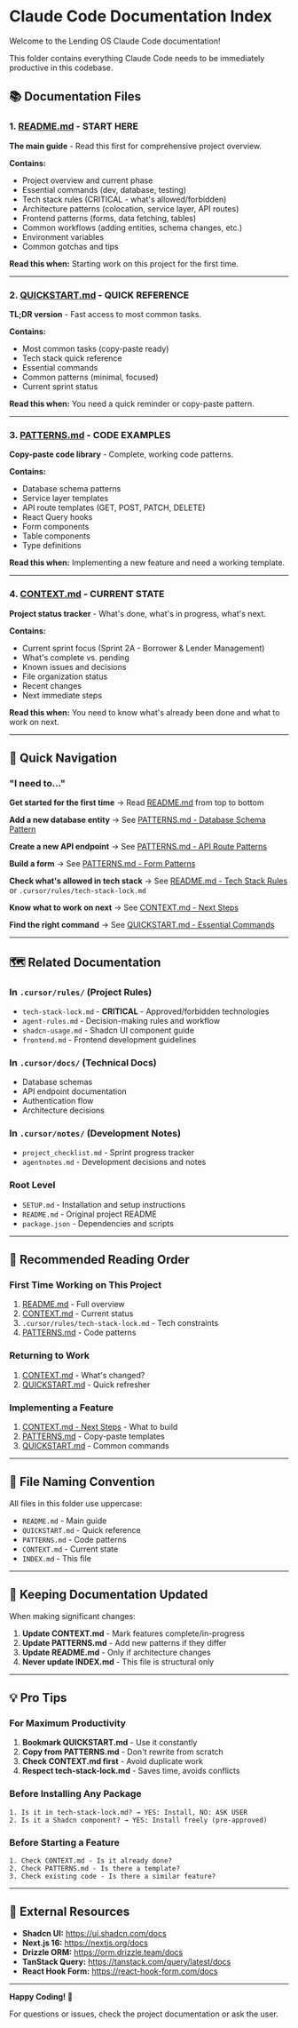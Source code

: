 # Claude Code Documentation Index

Welcome to the Lending OS Claude Code documentation!

This folder contains everything Claude Code needs to be immediately productive in this codebase.

## 📚 Documentation Files

### 1. [README.md](./README.md) - **START HERE**
**The main guide** - Read this first for comprehensive project overview.

**Contains:**
- Project overview and current phase
- Essential commands (dev, database, testing)
- Tech stack rules (CRITICAL - what's allowed/forbidden)
- Architecture patterns (colocation, service layer, API routes)
- Frontend patterns (forms, data fetching, tables)
- Common workflows (adding entities, schema changes, etc.)
- Environment variables
- Common gotchas and tips

**Read this when:** Starting work on this project for the first time.

---

### 2. [QUICKSTART.md](./QUICKSTART.md) - **QUICK REFERENCE**
**TL;DR version** - Fast access to most common tasks.

**Contains:**
- Most common tasks (copy-paste ready)
- Tech stack quick reference
- Essential commands
- Common patterns (minimal, focused)
- Current sprint status

**Read this when:** You need a quick reminder or copy-paste pattern.

---

### 3. [PATTERNS.md](./PATTERNS.md) - **CODE EXAMPLES**
**Copy-paste code library** - Complete, working code patterns.

**Contains:**
- Database schema patterns
- Service layer templates
- API route templates (GET, POST, PATCH, DELETE)
- React Query hooks
- Form components
- Table components
- Type definitions

**Read this when:** Implementing a new feature and need a working template.

---

### 4. [CONTEXT.md](./CONTEXT.md) - **CURRENT STATE**
**Project status tracker** - What's done, what's in progress, what's next.

**Contains:**
- Current sprint focus (Sprint 2A - Borrower & Lender Management)
- What's complete vs. pending
- Known issues and decisions
- File organization status
- Recent changes
- Next immediate steps

**Read this when:** You need to know what's already been done and what to work on next.

---

## 🎯 Quick Navigation

### "I need to..."

**Get started for the first time**
→ Read [README.md](./README.md) from top to bottom

**Add a new database entity**
→ See [PATTERNS.md - Database Schema Pattern](./PATTERNS.md#database-schema-pattern)

**Create a new API endpoint**
→ See [PATTERNS.md - API Route Patterns](./PATTERNS.md#api-route-patterns)

**Build a form**
→ See [PATTERNS.md - Form Patterns](./PATTERNS.md#form-patterns)

**Check what's allowed in tech stack**
→ See [README.md - Tech Stack Rules](./README.md#tech-stack-rules---critical) or `.cursor/rules/tech-stack-lock.md`

**Know what to work on next**
→ See [CONTEXT.md - Next Steps](./CONTEXT.md#next-steps)

**Find the right command**
→ See [QUICKSTART.md - Essential Commands](./QUICKSTART.md#essential-commands)

---

## 🗺️ Related Documentation

### In `.cursor/rules/` (Project Rules)
- `tech-stack-lock.md` - **CRITICAL** - Approved/forbidden technologies
- `agent-rules.md` - Decision-making rules and workflow
- `shadcn-usage.md` - Shadcn UI component guide
- `frontend.md` - Frontend development guidelines

### In `.cursor/docs/` (Technical Docs)
- Database schemas
- API endpoint documentation
- Authentication flow
- Architecture decisions

### In `.cursor/notes/` (Development Notes)
- `project_checklist.md` - Sprint progress tracker
- `agentnotes.md` - Development decisions and notes

### Root Level
- `SETUP.md` - Installation and setup instructions
- `README.md` - Original project README
- `package.json` - Dependencies and scripts

---

## 🚀 Recommended Reading Order

### First Time Working on This Project
1. [README.md](./README.md) - Full overview
2. [CONTEXT.md](./CONTEXT.md) - Current status
3. `.cursor/rules/tech-stack-lock.md` - Tech constraints
4. [PATTERNS.md](./PATTERNS.md) - Code patterns

### Returning to Work
1. [CONTEXT.md](./CONTEXT.md) - What's changed?
2. [QUICKSTART.md](./QUICKSTART.md) - Quick refresher

### Implementing a Feature
1. [CONTEXT.md - Next Steps](./CONTEXT.md#next-steps) - What to build
2. [PATTERNS.md](./PATTERNS.md) - Copy-paste templates
3. [QUICKSTART.md](./QUICKSTART.md) - Common commands

---

## 🎨 File Naming Convention

All files in this folder use uppercase:
- `README.md` - Main guide
- `QUICKSTART.md` - Quick reference
- `PATTERNS.md` - Code patterns
- `CONTEXT.md` - Current state
- `INDEX.md` - This file

---

## 📝 Keeping Documentation Updated

When making significant changes:

1. **Update CONTEXT.md** - Mark features complete/in-progress
2. **Update PATTERNS.md** - Add new patterns if they differ
3. **Update README.md** - Only if architecture changes
4. **Never update INDEX.md** - This file is structural only

---

## 💡 Pro Tips

### For Maximum Productivity
1. **Bookmark QUICKSTART.md** - Use it constantly
2. **Copy from PATTERNS.md** - Don't rewrite from scratch
3. **Check CONTEXT.md first** - Avoid duplicate work
4. **Respect tech-stack-lock.md** - Saves time, avoids conflicts

### Before Installing Any Package
```
1. Is it in tech-stack-lock.md? → YES: Install, NO: ASK USER
2. Is it a Shadcn component? → YES: Install freely (pre-approved)
```

### Before Starting a Feature
```
1. Check CONTEXT.md - Is it already done?
2. Check PATTERNS.md - Is there a template?
3. Check existing code - Is there a similar feature?
```

---

## 🔗 External Resources

- **Shadcn UI:** https://ui.shadcn.com/docs
- **Next.js 16:** https://nextjs.org/docs
- **Drizzle ORM:** https://orm.drizzle.team/docs
- **TanStack Query:** https://tanstack.com/query/latest/docs
- **React Hook Form:** https://react-hook-form.com/docs

---

**Happy Coding! 🚀**

For questions or issues, check the project documentation or ask the user.
